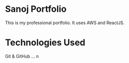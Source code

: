 # Sanoj Portfolio

This is my professional  portfolio. It uses AWS and ReactJS.

# Technologies Used

Git & GitHub
...
n
